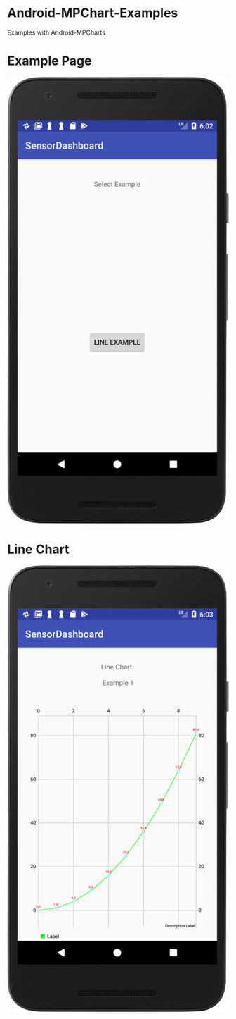 # Android-MPChart-Examples
Examples with Android-MPCharts


# Example Page

![Example Page](ScreenCaptures/ExamplePage.png)


# Line Chart

![Line Chart Example](ScreenCaptures/LineExample.png)
